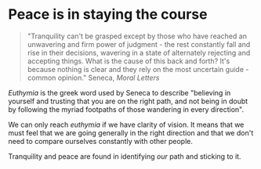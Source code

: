 # Peace is in staying the course

> "Tranquility can't be grasped except by those who have reached an unwavering and firm power of judgment - the rest constantly fall and rise in their decisions, wavering in a state of alternately rejecting and accepting things. What is the cause of this back and forth? It's because nothing is clear and they rely on the most uncertain guide - common opinion." Seneca, _Moral Letters_

_Euthymia_ is the greek word used by Seneca to describe "believing in yourself and trusting that you are on the right path, and not being in doubt by following the myriad footpaths of those wandering in every direction".

We can only reach _euthymia_ if we have clarity of vision. It means that we must feel that we are going generally in the right direction and that we don't need to compare ourselves constantly with other people.

Tranquility and peace are found in identifying _our_ path and sticking to it. 